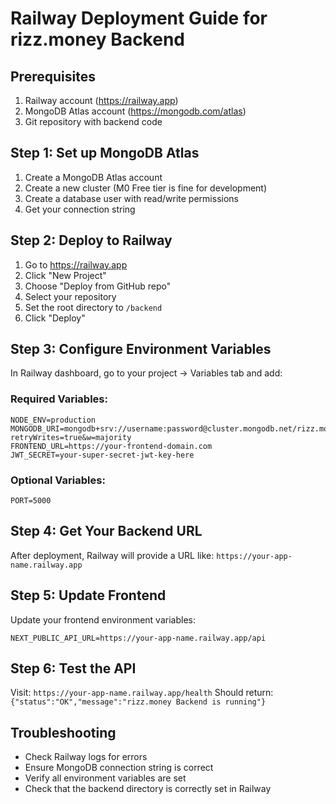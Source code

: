 # Railway Deployment Guide for rizz.money Backend

## Prerequisites
1. Railway account (https://railway.app)
2. MongoDB Atlas account (https://mongodb.com/atlas)
3. Git repository with backend code

## Step 1: Set up MongoDB Atlas
1. Create a MongoDB Atlas account
2. Create a new cluster (M0 Free tier is fine for development)
3. Create a database user with read/write permissions
4. Get your connection string

## Step 2: Deploy to Railway
1. Go to https://railway.app
2. Click "New Project"
3. Choose "Deploy from GitHub repo"
4. Select your repository
5. Set the root directory to `/backend`
6. Click "Deploy"

## Step 3: Configure Environment Variables
In Railway dashboard, go to your project → Variables tab and add:

### Required Variables:
```
NODE_ENV=production
MONGODB_URI=mongodb+srv://username:password@cluster.mongodb.net/rizz.money?retryWrites=true&w=majority
FRONTEND_URL=https://your-frontend-domain.com
JWT_SECRET=your-super-secret-jwt-key-here
```

### Optional Variables:
```
PORT=5000
```

## Step 4: Get Your Backend URL
After deployment, Railway will provide a URL like:
`https://your-app-name.railway.app`

## Step 5: Update Frontend
Update your frontend environment variables:
```
NEXT_PUBLIC_API_URL=https://your-app-name.railway.app/api
```

## Step 6: Test the API
Visit: `https://your-app-name.railway.app/health`
Should return: `{"status":"OK","message":"rizz.money Backend is running"}`

## Troubleshooting
- Check Railway logs for errors
- Ensure MongoDB connection string is correct
- Verify all environment variables are set
- Check that the backend directory is correctly set in Railway 